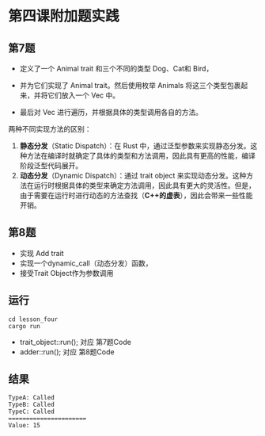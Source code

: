 # 第四课附加题实践

## 第7题

- 定义了一个 Animal trait 和三个不同的类型 Dog、Cat和 Bird，

- 并为它们实现了 Animal trait。然后使用枚举 Animals 将这三个类型包裹起来，并将它们放入一个 Vec 中。

- 最后对 Vec 进行遍历，并根据具体的类型调用各自的方法。

两种不同实现方法的区别： 

1. **静态分发**（Static Dispatch）：在 Rust 中，通过泛型参数来实现静态分发。这种方法在编译时就确定了具体的类型和方法调用，因此具有更高的性能，编译阶段泛型代码展开。
2. **动态分发**（Dynamic Dispatch）：通过 trait object 来实现动态分发。这种方法在运行时根据具体的类型来确定方法调用，因此具有更大的灵活性。但是，由于需要在运行时进行动态的方法查找（**C++的虚表**），因此会带来一些性能开销。

## 第8题
- 实现 Add trait
- 实现一个dynamic_call（动态分发）函数，
- 接受Trait Object作为参数调用

## 运行

```
cd lesson_four
cargo run
```
- trait_object::run();  对应 第7题Code
- adder::run(); 对应 第8题Code

## 结果

```
TypeA: Called
TypeB: Called
TypeC: Called
======================
Value: 15
```




